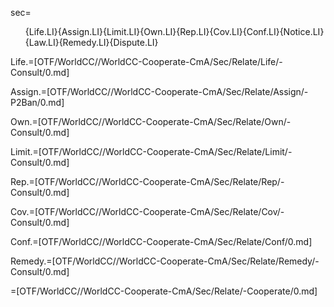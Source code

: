 sec=<ol>{Life.LI}{Assign.LI}{Limit.LI}{Own.LI}{Rep.LI}{Cov.LI}{Conf.LI}{Notice.LI}{Law.LI}{Remedy.LI}{Dispute.LI}</ol>

Life.=[OTF/WorldCC//WorldCC-Cooperate-CmA/Sec/Relate/Life/-Consult/0.md]

Assign.=[OTF/WorldCC//WorldCC-Cooperate-CmA/Sec/Relate/Assign/-P2Ban/0.md]

Own.=[OTF/WorldCC//WorldCC-Cooperate-CmA/Sec/Relate/Own/-Consult/0.md]

Limit.=[OTF/WorldCC//WorldCC-Cooperate-CmA/Sec/Relate/Limit/-Consult/0.md]

Rep.=[OTF/WorldCC//WorldCC-Cooperate-CmA/Sec/Relate/Rep/-Consult/0.md]

Cov.=[OTF/WorldCC//WorldCC-Cooperate-CmA/Sec/Relate/Cov/-Consult/0.md]

Conf.=[OTF/WorldCC//WorldCC-Cooperate-CmA/Sec/Relate/Conf/0.md]

Remedy.=[OTF/WorldCC//WorldCC-Cooperate-CmA/Sec/Relate/Remedy/-Consult/0.md]

=[OTF/WorldCC//WorldCC-Cooperate-CmA/Sec/Relate/-Cooperate/0.md]
